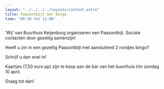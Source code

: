 ```yaml
---
layout: "../../../../layouts/content.astro"
title: Paasontbijt met Bingo
time: "09.30 tot 12.00"
---
```


‘Wij’ van Buurthuis Keijenburg organiseren een Paasontbijt.
Sociale contacten door gezellig samenzijn!

Heeft u zin in een gezellig Paasontbijt met aansluitend 2 rondjes bingo?

Schrijf u dan snel in!

Kaartjes (7,50 euro pp) zijn te koop aan de bar van het buurthuis t/m zondag 10 april.

Graag tot dan!
